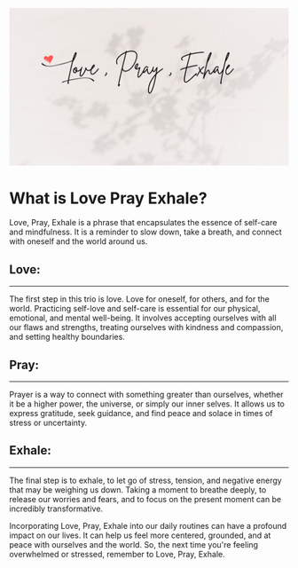 ![Banner Logo](/client/public/images/Love_Pray_Exhale.png)

# What is Love Pray Exhale? 
Love, Pray, Exhale is a phrase that encapsulates the essence of self-care and mindfulness. It is a reminder to slow down, take a breath, and connect with oneself and the world around us.

## Love: 
---------------------------------------------------
The first step in this trio is love. Love for oneself, for others, and for the world. Practicing self-love and self-care is essential for our physical, emotional, and mental well-being. It involves accepting ourselves with all our flaws and strengths, treating ourselves with kindness and compassion, and setting healthy boundaries.

## Pray: 
---------------------------------------------------
Prayer is a way to connect with something greater than ourselves, whether it be a higher power, the universe, or simply our inner selves. It allows us to express gratitude, seek guidance, and find peace and solace in times of stress or uncertainty.

## Exhale: 
---------------------------------------------------
 The final step is to exhale, to let go of stress, tension, and negative energy that may be weighing us down. Taking a moment to breathe deeply, to release our worries and fears, and to focus on the present moment can be incredibly transformative.

Incorporating Love, Pray, Exhale into our daily routines can have a profound impact on our lives. It can help us feel more centered, grounded, and at peace with ourselves and the world. So, the next time you're feeling overwhelmed or stressed, remember to Love, Pray, Exhale.